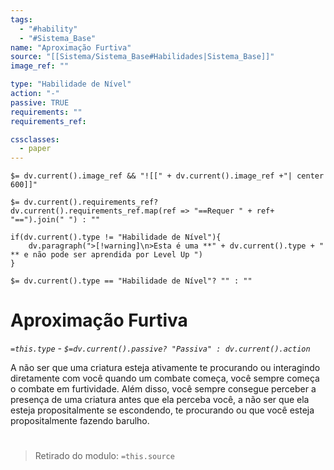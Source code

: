 ```yaml
---
tags:
  - "#hability"
  - "#Sistema_Base"
name: "Aproximação Furtiva"
source: "[[Sistema/Sistema_Base#Habilidades|Sistema_Base]]"
image_ref: ""

type: "Habilidade de Nível"
action: "-"
passive: TRUE
requirements: ""
requirements_ref:  

cssclasses:
  - paper
---
```

`$= dv.current().image_ref && "![[" + dv.current().image_ref +"| center 600]]"`


`$= dv.current().requirements_ref? dv.current().requirements_ref.map(ref => "==Requer " + ref+ "==").join(" ") : ""`

```dataviewjs
if(dv.current().type != "Habilidade de Nível"){
	dv.paragraph(">[!warning]\n>Esta é uma **" + dv.current().type + " ** e não pode ser aprendida por Level Up ")
}
```


`$= dv.current().type == "Habilidade de Nível"? "" : ""`
# Aproximação Furtiva
*`=this.type` - `$=dv.current().passive? "Passiva" : dv.current().action`*

A não ser que uma criatura esteja ativamente te procurando ou interagindo diretamente com você quando um combate começa, você sempre começa o combate em furtividade. Além disso, você sempre consegue perceber a presença de uma criatura antes que ela perceba você, a não ser que ela esteja propositalmente se escondendo, te procurando ou que você esteja propositalmente fazendo barulho.


#
> Retirado do modulo: `=this.source`